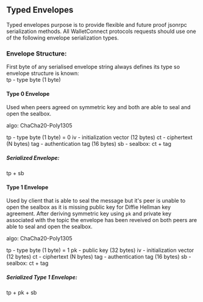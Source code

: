## Typed Envelopes
Typed envelopes purpose is to provide flexible and future proof jsonrpc serialization methods. All WalletConnect protocols requests should use one of the following envelope serialization types.

### Envelope Structure:
First byte of any serialised envelope string always defines its type so envelope structure is known:  
tp - type byte (1 byte)

#### Type 0 Envelope
Used when peers agreed on symmetric key and both are able to seal and open the sealbox. 

algo: ChaCha20-Poly1305
 
tp - type byte (1 byte) = 0
iv - initialization vector (12 bytes)
ct - ciphertext (N bytes)
tag - authentication tag (16 bytes)
sb - sealbox: ct + tag

##### Serialized Envelope:
tp + sb

#### Type 1 Envelope
Used by client that is able to seal the message but it's peer is unable to open the sealbox as it is missing public key for Diffie Hellman key agreement. After deriving symmetric key using `pk` and private key associated with the topic the envelope has been reveived on both peers are able to seal and open the sealbox.

algo: ChaCha20-Poly1305 

tp - type byte (1 byte) = 1
pk - public key (32 bytes)
iv - initialization vector (12 bytes)
ct - ciphertext (N bytes)
tag - authentication tag (16 bytes)
sb - sealbox: ct + tag

##### Serialized Type 1 Envelope:
tp + pk + sb
